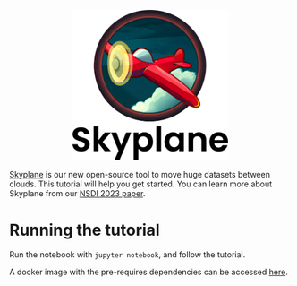 <p align="center">
  <picture>
    <source media="(prefers-color-scheme: dark)" srcset="https://github.com/skyplane-project/skyplane/raw/main/docs/_static/logo-dark-mode.png">
    <img alt="SkyPilot" src="https://github.com/skyplane-project/skyplane/raw/main/docs/_static/logo-light-mode.png" width=55%>
  </picture>
</p>

[Skyplane](https://github.com/skyplane-project/skyplane) is our new open-source tool to move huge datasets between clouds. This tutorial will help you get started. You can learn more about Skyplane from our [NSDI 2023 paper](https://arxiv.org/abs/2210.07259).


# Running the tutorial 
Run the notebook with `jupyter notebook`, and follow the tutorial. 

A docker image with the pre-requires dependencies can be accessed [here](https://gallery.ecr.aws/i5z6k9k2/skyplane).
